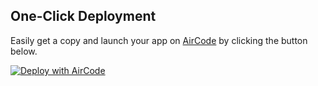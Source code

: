

## One-Click Deployment

Easily get a copy and launch your app on [AirCode](https://aircode.io/) by clicking the button below.

[![Deploy with AirCode](https://aircode.io/dashboard-public/shiki/aircode-deploy-button.svg)](https://aircode.io/dashboard?owner=wangxiao&repo=hr&branch=test&path=&appname=test)